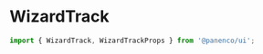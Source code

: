 # WizardTrack

```js
import { WizardTrack, WizardTrackProps } from '@panenco/ui';
```

<!-- STORY -->
